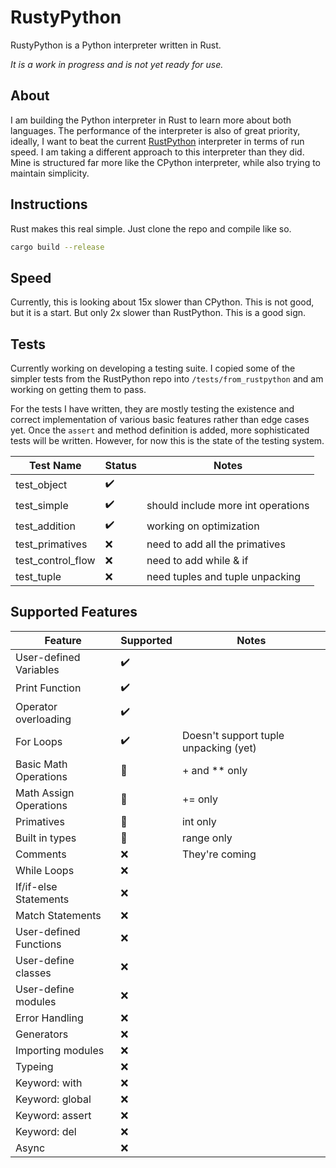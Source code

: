 # RustyPython 
RustyPython is a Python interpreter written in Rust. 

*It is a work in progress and is not yet ready for use.*

## About

I am building the Python interpreter in Rust to learn more about both languages. 
The performance of the interpreter is also of great priority, ideally, I want to beat the current [RustPython](https://github.com/RustPython/RustPython) interpreter in terms of run speed.
I am taking a different approach to this interpreter than they did. Mine is structured far more like the CPython interpreter, while also trying to maintain simplicity.

## Instructions

Rust makes this real simple. Just clone the repo and compile like so.

```bash
cargo build --release
```

## Speed

Currently, this is looking about 15x slower than CPython. This is not good, but it is a start. But only 2x slower than RustPython. This is a good sign.

## Tests

Currently working on developing a testing suite. I copied some of the simpler tests from the RustPython repo into `/tests/from_rustpython` and am working on getting them to pass.

For the tests I have written, they are mostly testing the existence and correct implementation of various basic features rather than edge cases yet.
Once the `assert` and method definition is added, more sophisticated tests will be written. However, for now this is the state of the testing system.

| Test Name   | Status | Notes                              |
|-------------|--------|------------------------------------|
| test_object | ✔️ |                                    |
| test_simple | ✔️ | should include more int operations |
| test_addition | ✔️ | working on optimization            |
| test_primatives | ❌ | need to add all the primatives     |
| test_control_flow | ❌ | need to add while & if             |
| test_tuple | ❌ | need tuples and tuple unpacking    |


## Supported Features

| Feature                | Supported | Notes                                 |
|------------------------|------|---------------------------------------|
| User-defined Variables | ✔️ |                                       |
| Print Function         | ✔️ |                                       |
| Operator overloading   | ✔️ |                                       |
| For Loops              | ✔️ | Doesn't support tuple unpacking (yet) |
| Basic Math Operations  | 🚧 | + and ** only                         |
| Math Assign Operations | 🚧 | += only                               |
| Primatives             | 🚧 | int only                              |
| Built in types         | 🚧 | range only                            |
| Comments               | ❌ | They're coming                        |
| While Loops            | ❌ |                                       |
| If/if-else Statements  | ❌ |                                       |
| Match Statements       | ❌ |                                       |
| User-defined Functions | ❌ |                                       |
| User-define classes    | ❌ |                                       |
| User-define modules    | ❌ |                                       |
| Error Handling         | ❌ |                                       |
| Generators             | ❌ |                                       |
| Importing modules      | ❌ |                                       |
| Typeing                | ❌ |                                       |
| Keyword: with          | ❌ |                                       |
| Keyword: global        | ❌ |                                       |
| Keyword: assert        | ❌ |                                       |
| Keyword: del           | ❌ |                                       |
| Async                  | ❌ |                                       |

